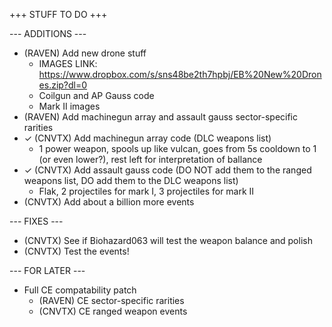 +++ STUFF TO DO +++

--- ADDITIONS ---

- (RAVEN) Add new drone stuff
  - IMAGES LINK: https://www.dropbox.com/s/sns48be2th7hpbj/EB%20New%20Drones.zip?dl=0
  - Coilgun and AP Gauss code
  - Mark II images
- (RAVEN) Add machinegun array and assault gauss sector-specific rarities
- ✓ (CNVTX) Add machinegun array code (DLC weapons list)
  - 1 power weapon, spools up like vulcan, goes from 5s cooldown to 1 (or even lower?), rest left for interpretation of ballance
- ✓ (CNVTX) Add assault gauss code (DO NOT add them to the ranged weapons list, DO add them to the DLC weapons list)
  - Flak, 2 projectiles for mark I, 3 projectiles for mark II
- (CNVTX) Add about a billion more events


--- FIXES ---

- (CNVTX) See if Biohazard063 will test the weapon balance and polish
- (CNVTX) Test the events!


--- FOR LATER ---

- Full CE compatability patch
  - (RAVEN) CE sector-specific rarities
  - (CNVTX) CE ranged weapon events
